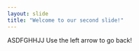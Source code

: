 ```yaml
---
layout: slide
title: "Welcome to our second slide!"
---
```

ASDFGHHJJ
Use the left arrow to go back!
